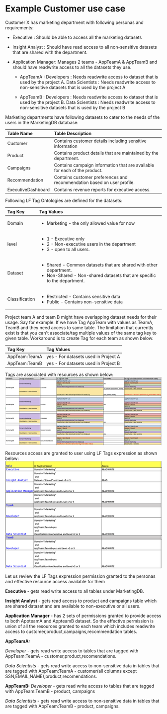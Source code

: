 # Example Customer use case
Customer X has marketing department with following personas and requirements:

- Executive : Should be able to access all the marketing datasets

- Insight Analyst : Should have read access to all non-sensitive datasets that are shared with the department.

- Application Manager: Manages 2 teams - AppTeamA & AppTeamB and should have readwrite access to all the datasets they use.

    - AppTeamA :
        Developers      : Needs readwrite access to dataset that is used by the project A.
        Data Scientists : Needs readwrite access to non-sensitive datasets that is used by the project A

    - AppTeamB :
        Developers      : Needs readwrite access to dataset that is used by the project B.
        Data Scientists : Needs readwrite access to non-sensitive datasets that is used by the project B

Marketing departments have following datasets to cater to the needs of the users in the MarketingDB database:

| Table Name | Table Description |
|:-----------|:------------------|
|Customer|Contains customer details including sensitive information|
|Product|Contains product details that are maintained by the department.|
|Campaigns|Contains campaign information that are available for each of the product.|
|Recommendation|Contains customer preferences and recommendation based on user profile.|
|ExecutiveDashboard|Contains revenue reports for executive access.|

Following LF Tag Ontologies are defined for the datasets:

|Tag Key|Tag Values|
|:------|:---------|
|Domain| <ul><li>Marketing - the only allowed value for now</li></ul>|
|level| <ul><li>1 - Executive only</li><li>2 - Non-executive users in the department</li><li>3 - open to all users.</li></ul>|
|Dataset|<ul><li>Shared - Common datasets that are shared with other department.</li><li>Non-Shared - Non-shared datasets that are specific to the department.</li></ul>|
|Classification|<ul><li>Restricted  - Contains sensitive data</li><li>Public      - Contains non-sensitive data</li></ul>|

Project team A and team B might have overlapping dataset needs for their usage. Say for example: If we have Tag AppTeam with values as TeamA, TeamB and they need access to same table. The limitation that currently exist is that you can't associate/tag multiple values of the same tag key to given table. Workaround is to create Tag for each team as shown below:

|Tag Key|Tag Values|
|:------|:---------|
|AppTeam:TeamA| yes - For datasets used in Project A|
|AppTeam:TeamB| yes - For datasets used in Project B|

Tags are associated with resources as shown below:
![image](images/lf-tags-resource-mapping.png)

Resources access are granted to user using LF Tags expression as shown below:
![image](images/lf-tags-expression-principal-mapping.png)

Let us review the LF Tags expression permission granted to the personas and effective resource access available for them

**Executive**           - gets read write access to all tables under MarketingDB.

**Insight Analyst**	    - gets read access to product and campaigns table which are shared dataset and are available to non-executive or all users.

**Application Manager** - has 2 sets of permissions granted to provide access to both AppteamA and AppteamB dataset. So the effective permission is union of all the resources granted to each team which includes readwrite access to customer,product,campaigns,recommendation tables.

**AppTeamA:**

*Developer*           - gets read write access to tables that are tagged with AppTeam:TeamA - customer,product,recomendations.

*Data Scientists*     - gets read write access to non-sensitive data in tables that are tagged with AppTeam:TeamA - customer(all columns except SSN,EMAIL,NAME),product,recomendations.

**AppTeamB:**
*Developer*           - gets read write access to tables that are tagged with AppTeam:TeamB - product, campaigns

*Data Scientists*     - gets read write access to non-sensitive data in tables that are tagged with AppTeam:TeamB - product, campaigns.
